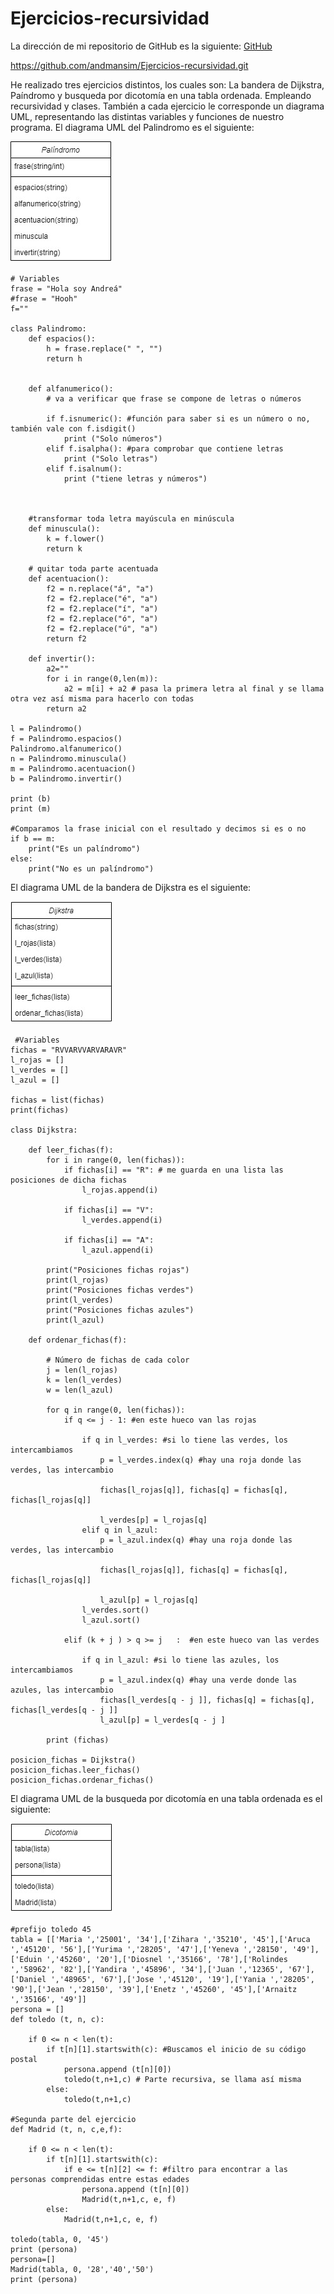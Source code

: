 # Ejercicios-recursividad

La dirección de mi repositorio de GitHub es la siguiente: [GitHub](https://github.com/andmansim/Ejercicios-recursividad.git)

https://github.com/andmansim/Ejercicios-recursividad.git

He realizado tres ejercicios distintos, los cuales son: La bandera de Dijkstra, Paíndromo y busqueda por dicotomía en una tabla ordenada. Empleando recursividad y clases.
También a cada ejercicio le corresponde un diagrama UML, representando las distintas variables y funciones de nuestro programa.
El diagrama UML del Palindromo es el siguiente:


![El diagrama UML del Palindromo](/Palindromo.jpg)
```
# Variables
frase = "Hola soy Andreá"
#frase = "Hooh"
f=""
   
class Palindromo:
    def espacios():
        h = frase.replace(" ", "")
        return h    


    def alfanumerico():
        # va a verificar que frase se compone de letras o números
          
        if f.isnumeric(): #función para saber si es un número o no, también vale con f.isdigit()
            print ("Solo números")
        elif f.isalpha(): #para comprobar que contiene letras
            print ("Solo letras")
        elif f.isalnum():
            print ("tiene letras y números")
        
             
    
    #transformar toda letra mayúscula en minúscula
    def minuscula():
        k = f.lower()
        return k
    
    # quitar toda parte acentuada
    def acentuacion():
        f2 = n.replace("á", "a")
        f2 = f2.replace("é", "a")
        f2 = f2.replace("í", "a")
        f2 = f2.replace("ó", "a")
        f2 = f2.replace("ú", "a")
        return f2
    
    def invertir():
        a2=""
        for i in range(0,len(m)):
            a2 = m[i] + a2 # pasa la primera letra al final y se llama otra vez así misma para hacerlo con todas
        return a2

l = Palindromo()
f = Palindromo.espacios()
Palindromo.alfanumerico()
n = Palindromo.minuscula()
m = Palindromo.acentuacion()
b = Palindromo.invertir()

print (b)
print (m)

#Comparamos la frase inicial con el resultado y decimos si es o no
if b == m:
    print("Es un palíndromo")
else:
    print("No es un palíndromo")
```


El diagrama UML de la bandera de Dijkstra es el siguiente:

![El diagrama UML de la bandera de Dijkstra](/Dijkstra.jpg)

```
 #Variables
fichas = "RVVARVVARVARAVR"
l_rojas = []
l_verdes = []
l_azul = []

fichas = list(fichas)
print(fichas)

class Dijkstra:
     
    def leer_fichas(f):
        for i in range(0, len(fichas)):
            if fichas[i] == "R": # me guarda en una lista las posiciones de dicha fichas
                l_rojas.append(i) 
        
            if fichas[i] == "V":
                l_verdes.append(i) 
        
            if fichas[i] == "A":
                l_azul.append(i) 
    
        print("Posiciones fichas rojas")
        print(l_rojas)
        print("Posiciones fichas verdes")
        print(l_verdes)  
        print("Posiciones fichas azules")
        print(l_azul)
        
    def ordenar_fichas(f):    

        # Número de fichas de cada color 
        j = len(l_rojas)
        k = len(l_verdes)
        w = len(l_azul)

        for q in range(0, len(fichas)):
            if q <= j - 1: #en este hueco van las rojas
                 
                if q in l_verdes: #si lo tiene las verdes, los intercambiamos
                    p = l_verdes.index(q) #hay una roja donde las verdes, las intercambio
           
                    fichas[l_rojas[q]], fichas[q] = fichas[q], fichas[l_rojas[q]]
           
                    l_verdes[p] = l_rojas[q]
                elif q in l_azul:
                    p = l_azul.index(q) #hay una roja donde las verdes, las intercambio
            
                    fichas[l_rojas[q]], fichas[q] = fichas[q], fichas[l_rojas[q]]
            
                    l_azul[p] = l_rojas[q]        
                l_verdes.sort()
                l_azul.sort()    
                       
            elif (k + j ) > q >= j   :  #en este hueco van las verdes
        
                if q in l_azul: #si lo tiene las azules, los intercambiamos
                    p = l_azul.index(q) #hay una verde donde las azules, las intercambio 
                    fichas[l_verdes[q - j ]], fichas[q] = fichas[q], fichas[l_verdes[q - j ]]
                    l_azul[p] = l_verdes[q - j ]
        
        print (fichas)
    
posicion_fichas = Dijkstra()
posicion_fichas.leer_fichas()
posicion_fichas.ordenar_fichas()
```


El diagrama UML de la busqueda por dicotomía en una tabla ordenada es el siguiente:

![El diagrama UML de la busqueda por dicotomía en una tabla ordenada](/Dicotomia.jpg)

```
#prefijo toledo 45
tabla = [['Maria ','25001', '34'],['Zihara ','35210', '45'],['Aruca ','45120', '56'],['Yurima ','28205', '47'],['Yeneva ','28150', '49'],['Eduin ','45260', '20'],['Diosnel ','35166', '78'],['Rolindes ','58962', '82'],['Yandira ','45896', '34'],['Juan ','12365', '67'],['Daniel ','48965', '67'],['Jose ','45120', '19'],['Yania ','28205', '90'],['Jean ','28150', '39'],['Enetz ','45260', '45'],['Arnaitz ','35166', '49']]
persona = []
def toledo (t, n, c):
      
    if 0 <= n < len(t):
        if t[n][1].startswith(c): #Buscamos el inicio de su código postal
            persona.append (t[n][0]) 
            toledo(t,n+1,c) # Parte recursiva, se llama así misma 
        else:
            toledo(t,n+1,c)
                
#Segunda parte del ejercicio
def Madrid (t, n, c,e,f):
          
    if 0 <= n < len(t):
        if t[n][1].startswith(c):
            if e <= t[n][2] <= f: #filtro para encontrar a las personas comprendidas entre estas edades
                persona.append (t[n][0]) 
                Madrid(t,n+1,c, e, f)
        else:
            Madrid(t,n+1,c, e, f)
                
toledo(tabla, 0, '45')
print (persona)
persona=[]
Madrid(tabla, 0, '28','40','50')
print (persona)
```


